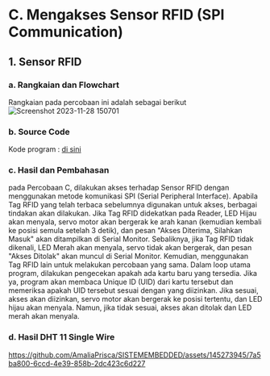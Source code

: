# C. Mengakses Sensor RFID (SPI Communication)
## 1. Sensor RFID
### a. Rangkaian dan Flowchart
Rangkaian pada percobaan ini adalah sebagai berikut
![Screenshot 2023-11-28 150701](https://github.com/AmaliaPrisca/SISTEMEMBEDDED/assets/145273945/3d1cba70-1a64-45ac-8bea-30f2455db8da)

### b. Source Code
Kode program : <a href="GPIO_1.2/GPIO_1.ino">di sini</a>

### c. Hasil dan Pembahasan
pada Percobaan C, dilakukan akses terhadap Sensor RFID dengan menggunakan metode komunikasi SPI (Serial Peripheral Interface). Apabila Tag RFID yang telah terbaca sebelumnya digunakan untuk akses, berbagai tindakan akan dilakukan. Jika Tag RFID didekatkan pada Reader, LED Hijau akan menyala, servo motor akan bergerak ke arah kanan (kemudian kembali ke posisi semula setelah 3 detik), dan pesan "Akses Diterima, Silahkan Masuk" akan ditampilkan di Serial Monitor. Sebaliknya, jika Tag RFID tidak dikenali, LED Merah akan menyala, servo tidak akan bergerak, dan pesan "Akses Ditolak" akan muncul di Serial Monitor. Kemudian, menggunakan Tag RFID lain untuk melakukan percobaan yang sama.
Dalam loop utama program, dilakukan pengecekan apakah ada kartu baru yang tersedia. Jika ya, program akan membaca Unique ID (UID) dari kartu tersebut dan memeriksa apakah UID tersebut sesuai dengan yang diizinkan. Jika sesuai, akses akan diizinkan, servo motor akan bergerak ke posisi tertentu, dan LED hijau akan menyala. Namun, jika tidak sesuai, akses akan ditolak dan LED merah akan menyala.

### d. Hasil DHT 11 Single Wire
https://github.com/AmaliaPrisca/SISTEMEMBEDDED/assets/145273945/7a5ba800-6ccd-4e39-858b-2dc423c6d227

